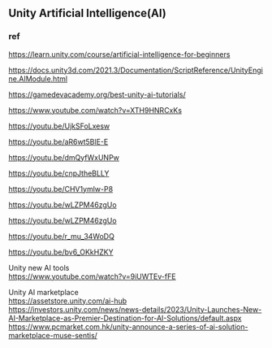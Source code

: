 ## Unity Artificial Intelligence(AI)




### ref 
https://learn.unity.com/course/artificial-intelligence-for-beginners

https://docs.unity3d.com/2021.3/Documentation/ScriptReference/UnityEngine.AIModule.html

https://gamedevacademy.org/best-unity-ai-tutorials/

https://www.youtube.com/watch?v=XTH9HNRCxKs

https://youtu.be/UjkSFoLxesw

https://youtu.be/aR6wt5BlE-E

https://youtu.be/dmQyfWxUNPw

https://youtu.be/cnpJtheBLLY

https://youtu.be/CHV1ymlw-P8

https://youtu.be/wLZPM46zgUo

https://youtu.be/wLZPM46zgUo

https://youtu.be/r_mu_34WoDQ

https://youtu.be/bv6_OKkHZKY

Unity new AI tools \
https://www.youtube.com/watch?v=9iUWTEv-fFE

Unity AI marketplace \
https://assetstore.unity.com/ai-hub \
https://investors.unity.com/news/news-details/2023/Unity-Launches-New-AI-Marketplace-as-Premier-Destination-for-AI-Solutions/default.aspx \
https://www.pcmarket.com.hk/unity-announce-a-series-of-ai-solution-marketplace-muse-sentis/


